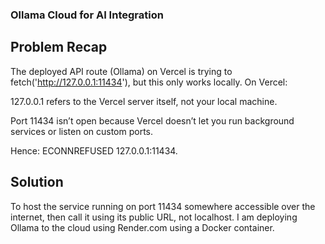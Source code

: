 ### Ollama Cloud for AI Integration

## Problem Recap

The deployed API route (Ollama) on Vercel is trying to fetch('http://127.0.0.1:11434'), but this only works locally. On Vercel:

127.0.0.1 refers to the Vercel server itself, not your local machine.

Port 11434 isn’t open because Vercel doesn’t let you run background services or listen on custom ports.

Hence: ECONNREFUSED 127.0.0.1:11434.

## Solution

To host the service running on port 11434 somewhere accessible over the internet, then call it using its public URL, not localhost.
I am deploying Ollama to the cloud using Render.com using a Docker container.
